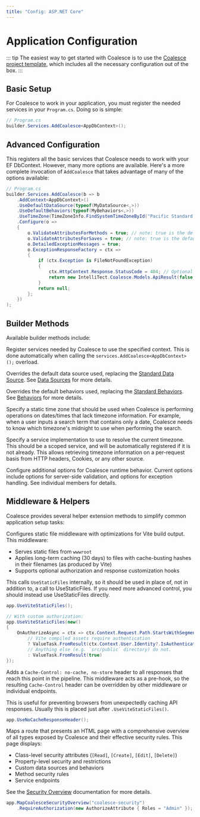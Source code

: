 ```yaml
---
title: "Config: ASP.NET Core"
---
```


# Application Configuration

::: tip
The easiest way to get started with Coalesce is to use the [Coalesce project template](/stacks/vue/getting-started.md), which includes all the necessary configuration out of the box.
:::

## Basic Setup

For Coalesce to work in your application, you must register the needed services in your `Program.cs`. Doing so is simple:

``` c#
// Program.cs
builder.Services.AddCoalesce<AppDbContext>();
```

## Advanced Configuration

This registers all the basic services that Coalesce needs to work with your EF DbContext. However, many more options are available. Here's a more complete invocation of `AddCoalesce` that takes advantage of many of the options available:

``` c#
// Program.cs
builder.Services.AddCoalesce(b => b
    .AddContext<AppDbContext>()
    .UseDefaultDataSource(typeof(MyDataSource<,>))
    .UseDefaultBehaviors(typeof(MyBehaviors<,>))
    .UseTimeZone(TimeZoneInfo.FindSystemTimeZoneById("Pacific Standard Time"))
    .Configure(o =>
    {
        o.ValidateAttributesForMethods = true; // note: true is the default
        o.ValidateAttributesForSaves = true; // note: true is the default
        o.DetailedExceptionMessages = true;
        o.ExceptionResponseFactory = ctx =>
        {
            if (ctx.Exception is FileNotFoundException)
            {
                ctx.HttpContext.Response.StatusCode = 404; // Optional - set a specific response code.
                return new IntelliTect.Coalesce.Models.ApiResult(false, "File not found");
            }
            return null;
        };
    })
);
```

## Builder Methods

Available builder methods include:

<Prop def="public Builder AddContext<TDbContext>()" />

Register services needed by Coalesce to use the specified context. This is done automatically when calling the `services.AddCoalesce<AppDbContext>();` overload.

<Prop def="public Builder UseDefaultDataSource(Type dataSource)" />

Overrides the default data source used, replacing the [Standard Data Source](/modeling/model-components/data-sources.md#standard-data-source). See [Data Sources](/modeling/model-components/data-sources.md) for more details.

<Prop def="public Builder UseDefaultBehaviors(Type behaviors)" />

Overrides the default behaviors used, replacing the [Standard Behaviors](/modeling/model-components/behaviors.md#standard-behaviors). See [Behaviors](/modeling/model-components/behaviors.md) for more details.

<Prop def="public Builder UseTimeZone(TimeZoneInfo timeZone)" />

Specify a static time zone that should be used when Coalesce is performing operations on dates/times that lack timezone information. For example, when a user inputs a search term that contains only a date, Coalesce needs to know which timezone's midnight to use when performing the search.

<Prop def="public Builder UseTimeZone<ITimeZoneResolver>()" />

Specify a service implementation to use to resolve the current timezone. This should be a scoped service, and will be automatically registered if it is not already. This allows retrieving timezone information on a per-request basis from HTTP headers, Cookies, or any other source.

<Prop def="public Builder Configure(Action<CoalesceOptions> setupAction)" />

Configure additional options for Coalesce runtime behavior. Current options include options for server-side validation, and options for exception handling. See individual members for details.

## Middleware & Helpers

Coalesce provides several helper extension methods to simplify common application setup tasks:

<Prop def="public static IApplicationBuilder UseViteStaticFiles(this IApplicationBuilder app, ViteStaticFilesOptions? options = null)" />

Configures static file middleware with optimizations for Vite build output. This middleware:

- Serves static files from `wwwroot`
- Applies long-term caching (30 days) to files with cache-busting hashes in their filenames (as produced by Vite)
- Supports optional authorization and response customization hooks

This calls `UseStaticFiles` internally, so it should be used in place of, not in addition to, a call to UseStaticFiles. If you need more advanced control, you should instead use UseStaticFiles directly.

``` c#
app.UseViteStaticFiles();
```

``` c#
// With custom authorization:
app.UseViteStaticFiles(new()
{
    OnAuthorizeAsync = ctx => ctx.Context.Request.Path.StartsWithSegments("/assets") == true
        // Vite compiled assets require authentication
        ? ValueTask.FromResult(ctx.Context.User.Identity?.IsAuthenticated == true)
        // Anything else (e.g. `src/public` directory) do not.
        : ValueTask.FromResult(true)
});
```

<Prop def="public static IApplicationBuilder UseNoCacheResponseHeader(this IApplicationBuilder app)" />

Adds a `Cache-Control: no-cache, no-store` header to all responses that reach this point in the pipeline. This middleware acts as a pre-hook, so the resulting `Cache-Control` header can be overridden by other middleware or individual endpoints.

This is useful for preventing browsers from unexpectedly caching API responses. Usually this is placed just after `.UseViteStaticFiles()`.

``` c#
app.UseNoCacheResponseHeader();
```

<Prop def="public static IEndpointConventionBuilder MapCoalesceSecurityOverview(this IEndpointRouteBuilder builder, string pattern)" />

Maps a route that presents an HTML page with a comprehensive overview of all types exposed by Coalesce and their effective security rules. This page displays:

- Class-level security attributes (`[Read]`, `[Create]`, `[Edit]`, `[Delete]`)
- Property-level security and restrictions
- Custom data sources and behaviors
- Method security rules
- Service endpoints

See the [Security Overview](/topics/security.md#security-overview-page) documentation for more details.

``` c#
app.MapCoalesceSecurityOverview("coalesce-security")
    .RequireAuthorization(new AuthorizeAttribute { Roles = "Admin" });
```



